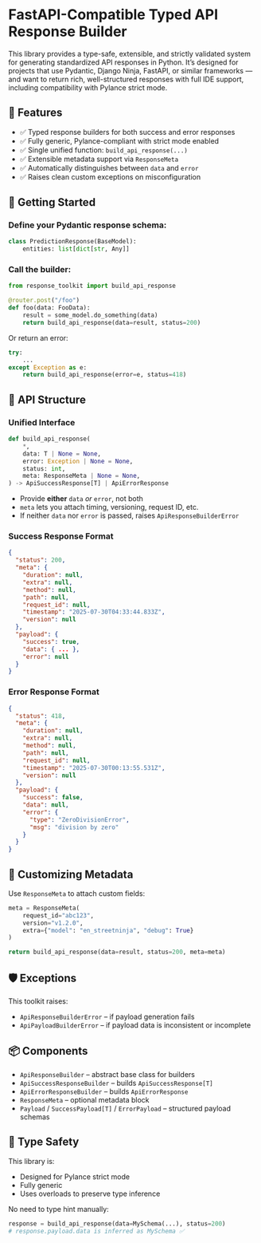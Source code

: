 # FastAPI-Compatible Typed API Response Builder

This library provides a type-safe, extensible, and strictly validated system for generating standardized API responses in Python. It’s designed for projects that use Pydantic, Django Ninja, FastAPI, or similar frameworks — and want to return rich, well-structured responses with full IDE support, including compatibility with Pylance strict mode.


## 🔧 Features

- ✅ Typed response builders for both success and error responses
- ✅ Fully generic, Pylance-compliant with strict mode enabled
- ✅ Single unified function: `build_api_response(...)`
- ✅ Extensible metadata support via `ResponseMeta`
- ✅ Automatically distinguishes between `data` and `error`
- ✅ Raises clean custom exceptions on misconfiguration


## 🚀 Getting Started

### Define your Pydantic response schema:

```python
class PredictionResponse(BaseModel):
    entities: list[dict[str, Any]]
```


### Call the builder:

```python
from response_toolkit import build_api_response

@router.post("/foo")
def foo(data: FooData):
    result = some_model.do_something(data)
    return build_api_response(data=result, status=200)
```

Or return an error:

```python
try:
    ...
except Exception as e:
    return build_api_response(error=e, status=418)
```


## 🧱 API Structure

### Unified Interface

```python
def build_api_response(
    *,
    data: T | None = None,
    error: Exception | None = None,
    status: int,
    meta: ResponseMeta | None = None,
) -> ApiSuccessResponse[T] | ApiErrorResponse
```

- Provide **either** `data` *or* `error`, not both
- `meta` lets you attach timing, versioning, request ID, etc.
- If neither `data` nor `error` is passed, raises `ApiResponseBuilderError`


### Success Response Format

```json
{
  "status": 200,
  "meta": {
    "duration": null,
    "extra": null,
    "method": null,
    "path": null,
    "request_id": null,
    "timestamp": "2025-07-30T04:33:44.833Z",
    "version": null
  },
  "payload": {
    "success": true,
    "data": { ... },
    "error": null
  }
}
```


### Error Response Format

```json
{
  "status": 418,
  "meta": {
    "duration": null,
    "extra": null,
    "method": null,
    "path": null,
    "request_id": null,
    "timestamp": "2025-07-30T00:13:55.531Z",
    "version": null
  },
  "payload": {
    "success": false,
    "data": null,
    "error": {
      "type": "ZeroDivisionError",
      "msg": "division by zero"
    }
  }
}
```


## 🧠 Customizing Metadata

Use `ResponseMeta` to attach custom fields:

```python
meta = ResponseMeta(
    request_id="abc123",
    version="v1.2.0",
    extra={"model": "en_streetninja", "debug": True}
)

return build_api_response(data=result, status=200, meta=meta)
```


## 🛡️ Exceptions

This toolkit raises:

- `ApiResponseBuilderError` – if payload generation fails
- `ApiPayloadBuilderError` – if payload data is inconsistent or incomplete


## 📦 Components

- `ApiResponseBuilder` – abstract base class for builders
- `ApiSuccessResponseBuilder` – builds `ApiSuccessResponse[T]`
- `ApiErrorResponseBuilder` – builds `ApiErrorResponse`
- `ResponseMeta` – optional metadata block
- `Payload` / `SuccessPayload[T]` / `ErrorPayload` – structured payload schemas


## 🧪 Type Safety

This library is:
- Designed for Pylance strict mode
- Fully generic
- Uses overloads to preserve type inference

No need to type hint manually:

```python
response = build_api_response(data=MySchema(...), status=200)
# response.payload.data is inferred as MySchema ✅
```
